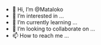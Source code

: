 - 👋 Hi, I’m @Mataloko
- 👀 I’m interested in ...
- 🌱 I’m currently learning ...
- 💞️ I’m looking to collaborate on ...
- 📫 How to reach me ...

<!---
Mataloko/Mataloko is a ✨ special ✨ repository because its `README.md` (this file) appears on your GitHub profile.
You can click the Preview link to take a look at your changes.
--->
